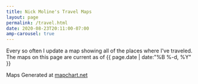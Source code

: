 ```yaml
---
title: Nick Moline's Travel Maps
layout: page
permalink: /travel.html
date: 2020-08-23T20:11:00-07:00
amp-carousel: true
---
```


Every so often I update a map showing all of the places where I've traveled.  The maps on this page are current as of <time datetime="{{ page.date | date_to_xmlschema }}">{{ page.date | date:"%B %-d, %Y" }}</time>

<amp-carousel lightbox width="6600" height="6502" layout="responsive" type="slides">
    <amp-img src="{{ site.baseurl }}/assets/images/travelmap/map-states.webp" width="5175" height="3762" layout="responsive">
        <amp-img fallback src="{{ site.baseurl }}/assets/images/travelmap/map-states.png" width="5175" height="3762" layout="responsive"></amp-img>
    </amp-img>
    <amp-img src="{{ site.baseurl }}/assets/images/travelmap/map-countries.png" width="6460" height="3480" layout="responsive">
        <amp-img fallback src="{{ site.baseurl }}/assets/images/travelmap/map-countries.png" width="6460" height="3480" layout="responsive"></amp-img>
    </amp-img>
    <amp-img src="{{ site.baseurl }}/assets/images/travelmap/map-northamerica.png" width="6600" height="6502" layout="responsive">
        <amp-img fallback src="{{ site.baseurl }}/assets/images/travelmap/map-northamerica.png" width="6600" height="6502" layout="responsive"></amp-img>
    </amp-img>
    <amp-img src="{{ site.baseurl }}/assets/images/travelmap/map-places.png" width="6460" height="3480" layout="responsive">
        <amp-img fallback src="{{ site.baseurl }}/assets/images/travelmap/map-places.png" width="6460" height="3480" layout="responsive"></amp-img>
    </amp-img>
</amp-carousel>

Maps Generated at [mapchart.net](https://mapchart.net/)